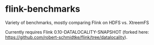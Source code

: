 # flink-benchmarks
Variety of benchmarks, mostly comparing Flink on HDFS vs. XtreemFS

Currently requires Flink 0.10-DATALOCALITY-SNAPSHOT (forked here: https://github.com/robert-schmidtke/flink/tree/datalocality).
